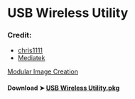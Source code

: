 # USB Wireless Utility

### Credit:
- [chris1111](https://github.com/chris1111)
- [Mediatek](https://www.mediatek.com)


[Modular Image Creation](https://i25.servimg.com/u/f25/18/50/18/69/scree101.png)


#### Download ➤ [USB Wireless Utility.pkg ]()
